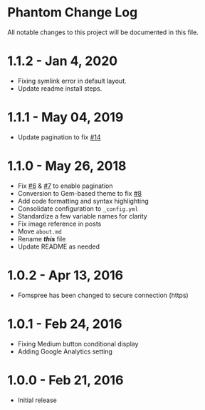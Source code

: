 # Phantom Change Log

All notable changes to this project will be documented in this file.

# 1.1.2 - Jan 4, 2020
- Fixing symlink error in default layout.
- Update readme install steps.

# 1.1.1 - May 04, 2019
- Update pagination to fix [#14](https://github.com/neginmahrang/phantom/issues/14)

# 1.1.0 - May 26, 2018
- Fix [#6](https://github.com/neginmahrang/phantom/issues/6) & [#7](https://github.com/neginmahrang/phantom/issues/6) to enable pagination
- Conversion to Gem-based theme to fix [#8](https://github.com/neginmahrang/phantom/issues/8)
- Add code formatting and syntax highlighting
- Consolidate configuration to `_config.yml`
- Standardize a few variable names for clarity
- Fix image reference in posts
- Move `about.md`
- Rename _**this**_ file
- Update README as needed

# 1.0.2 - Apr 13, 2016
- Fomspree has been changed to secure connection (https)

# 1.0.1 - Feb 24, 2016
- Fixing Medium button conditional display
- Adding Google Analytics setting

# 1.0.0 - Feb 21, 2016
- Initial release
